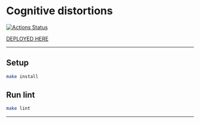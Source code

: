 # Cognitive distortions

[![Actions Status](https://github.com/sunn-shinne/layout-designer-project-lvl1/workflows/hexlet-check/badge.svg)](https://github.com/sunn-shinne/layout-designer-project-lvl1/actions)
<!-- [![Actions Status](https://github.com/sunn-shinne/layout-designer-project-lvl1/workflows/htmlcss/badge.svg)](https://github.com/sunn-shinne/layout-designer-project-lvl1/actions) -->

[DEPLOYED HERE](http://unkempt-toes.surge.sh/)

---

## Setup

```bash
make install
```

## Run lint

```bash
make lint
```

---

